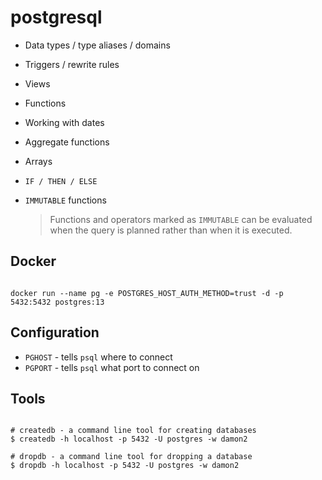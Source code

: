 # postgresql

* Data types / type aliases / domains
* Triggers / rewrite rules
* Views
* Functions
* Working with dates
* Aggregate functions
* Arrays
* `IF / THEN / ELSE`

* `IMMUTABLE` functions
    > Functions and operators marked as `IMMUTABLE` can be evaluated when the query
    > is planned rather than when it is executed.

## Docker

```shell

docker run --name pg -e POSTGRES_HOST_AUTH_METHOD=trust -d -p 5432:5432 postgres:13

```
## Configuration

* `PGHOST` - tells `psql` where to connect
* `PGPORT` - tells `psql` what port to connect on

## Tools

```shell

# createdb - a command line tool for creating databases
$ createdb -h localhost -p 5432 -U postgres -w damon2

# dropdb - a command line tool for dropping a database
$ dropdb -h localhost -p 5432 -U postgres -w damon2 

```